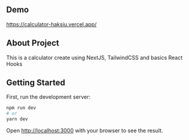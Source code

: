 ## Demo
https://calculator-haksiu.vercel.app/

## About Project

This is a calculator create using NextJS, TailwindCSS and basics React Hooks

 
## Getting Started

First, run the development server:

```bash
npm run dev
# or
yarn dev
```

Open [http://localhost:3000](http://localhost:3000) with your browser to see the result.

